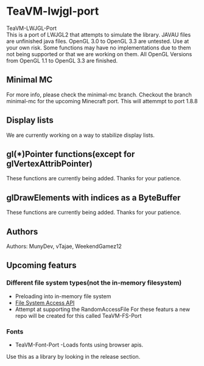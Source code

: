 # TeaVM-lwjgl-port
TeaVM-LWJGL-Port<br />
This is a port of LWJGL2 that attempts to simulate the library.
JAVAU files are unfinished java files.
OpenGL 3.0 to OpenGL 3.3 are untested. Use at your own risk.
Some functions may have no implementations due to them not being supported or that we are working on them.
All OpenGL Versions from OpenGL 1.1 to OpenGL 3.3 are finished.  
## Minimal MC
For more info, please check the minimal-mc branch.
Checkout the branch minimal-mc for the upcoming Minecraft port.
This will attemmpt to port 1.8.8


## Display lists
We are currently working on a way to stabilize display lists.

## gl(\*)Pointer functions(except for glVertexAttribPointer)
These functions are currently being added. Thanks for your patience.
## glDrawElements with indices as a ByteBuffer
These functions are currently being added. Thanks for your patience.

## Authors
Authors: MunyDev, vTajae, WeekendGamez12

## Upcoming featurs
### Different file system types(not the in-memory filesystem)
 - Preloading into in-memory file system
 -  <a href="https://developer.mozilla.org/en-US/docs/Web/API/File_System_Access_API" target="_blank"> File System Access API </a>
 - Attempt at supporting the RandomAccessFile
For these featurs a new repo will be created for this called TeaVM-FS-Port
### Fonts
 - TeaVM-Font-Port
 -Loads fonts using browser apis.
 
 Use this as a library by looking in the release section.
